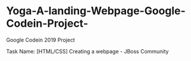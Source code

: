 # Yoga-A-landing-Webpage-Google-Codein-Project-
Google Codein 2019 Project

Task Name: [HTML/CSS] Creating a webpage - JBoss Community 
